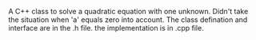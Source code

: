 A C++ class to solve a quadratic equation with one unknown.
Didn't take the situation when 'a' equals zero into account.
The class defination and interface are in the .h file. the implementation is in .cpp file. 